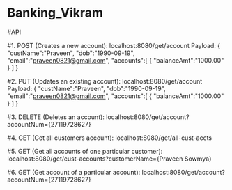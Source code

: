 # Banking_Vikram

#API

#1. POST (Creates a new account): localhost:8080/get/account
  Payload:
  {
    "custName":"Praveen",
    "dob":"1990-09-19",
    "email":"praveen0821@gmail.com",
    "accounts":[
        {
            "balanceAmt":"1000.00"
        }
    ]
}

#2. PUT (Updates an existing account): localhost:8080/get/account
  Payload:
  {
    "custName":"Praveen",
    "dob":"1990-09-19",
    "email":"praveen0821@gmail.com",
    "accounts":[
        {
            "balanceAmt":"1000.00"
        }
    ]
}

#3. DELETE (Deletes an account): localhost:8080/get/account?accountNum={27119728627}

#4. GET (Get all customers account): localhost:8080/get/all-cust-accts

#5. GET (Get all accounts of one particular customer): localhost:8080/get/cust-accounts?customerName={Praveen Sowmya}

#6. GET (Get account of a particular account): localhost:8080/get/account?accountNum={27119728627}

